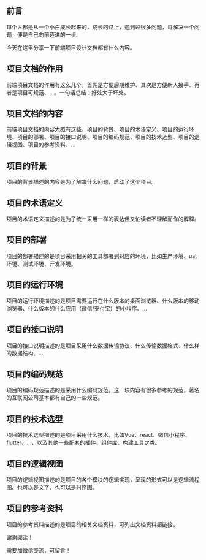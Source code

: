 ## 前言

每个人都是从一个小白成长起来的，成长的路上，遇到过很多问题，每解决一个问题，便是自己向前迈进的一步。

今天在这里分享一下前端项目设计文档都有什么内容。

## 项目文档的作用

前端项目文档的作用有这么几个，首先是方便后期维护、其次是方便新人接手、再者是项目可规范、...。一句话总结：好处大于坏处。

## 项目文档的内容

前端项目文档的内容大概有这些，项目的背景、项目的术语定义、项目的运行环境、项目的部署、项目的接口说明、项目的编码规范、项目的技术选型、项目的逻辑视图、项目的参考资料、...

## 项目的背景

项目的背景描述的内容是为了解决什么问题，启动了这个项目。

## 项目的术语定义

项目的术语定义描述的是为了统一采用一样的表达但又怕读者不理解而作的解释。

## 项目的部署

项目的部署描述的是项目采用相关的工具部署到对应的环境，比如生产环境、uat环境、测试环境、开发环境。

## 项目的运行环境

项目的运行环境描述的是项目需要运行在什么版本的桌面浏览器、什么版本的移动浏览器、什么版本的什么应用（微信/支付宝）的小程序、...

## 项目的接口说明

项目的接口说明描述的是项目采用什么数据传输协议、什么传输数据格式、什么样的数据结构、...

## 项目的编码规范

项目的编码规范描述的是采用什么编码规范，这一块内容有很多参考的规范，著名的互联网公司基本都有自己的一些规范。

## 项目的技术选型

项目的技术选型描述的是项目采用什么技术，比如Vue、react、微信小程序、flutter、...，以及其他一些配套的插件、组件库、构建工具之类。

## 项目的逻辑视图

项目的逻辑视图描述的是项目的各个模块的逻辑实现，呈现的形式可以是逻辑流程图、也可以是文字、也可以是时序图。

## 项目的参考资料

项目的参考资料描述的是项目的相关文档资料，可列出文档资料超链接。

谢谢阅读！

需要加微信交流，可留言！